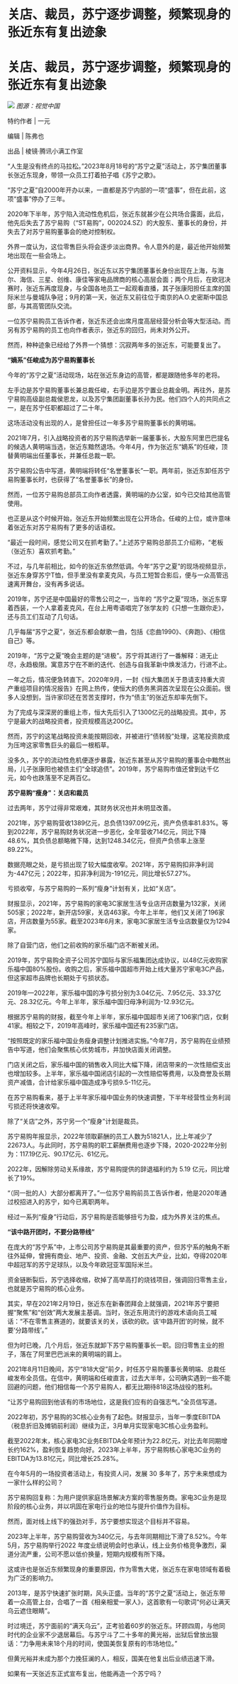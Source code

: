 # 关店、裁员，苏宁逐步调整，频繁现身的张近东有复出迹象

# 关店、裁员，苏宁逐步调整，频繁现身的张近东有复出迹象

![](https://inews.gtimg.com/news_bt/OtCqxm_S7BPwWO5Gan1t_wYAlFGBCeGsujxoTacrVR9q4AA/1000)
_图源：视觉中国_

特约作者 | 一元

编辑 | 陈弗也

出品 | 棱镜·腾讯小满工作室

“人生是没有终点的马拉松。”2023年8月18号的“苏宁之夏”活动上，苏宁集团董事长张近东现身，带领一众员工打着拍子唱《苏宁之歌》。

“苏宁之夏”自2000年开办以来，一直都是苏宁内部的一项“盛事”，但在此前，这项“盛事”停办了三年。

2020年下半年，苏宁陷入流动性危机后，张近东就甚少在公共场合露面，此后，他先后失去了苏宁易购（“ST易购”，002024.SZ）的大股东、董事长的身份，并失去了对苏宁易购董事会的绝对控制权。

外界一度认为，这位零售巨头将会逐步淡出商界。令人意外的是，最近他开始频繁地出现在一些会场上。

公开资料显示，今年4月26日，张近东以苏宁集团董事长身份出现在上海，与海尔、海信、三星、创维、康佳等家电品牌商的核心高层会面；两个月后，在欧冠决赛时，张近东再度现身，与全国各地员工一起观看直播，其子张康阳担任主席的国际米兰与曼城队争冠；9月的第一天，张近东又前往位于南京的A.O.史密斯中国总部，与其高管团队交流。

一位苏宁易购员工告诉作者，张近东还会出席月度高层经营分析会等大型活动。而另有苏宁易购的员工也向作者表示，张近东的回归，尚未对外公开。

然而，种种迹象已经给了外界一个猜想：沉寂两年多的张近东，可能要复出了。

**“嫡系”任峻成为苏宁易购董事长**

今年的“苏宁之夏”活动现场，站在张近东身边的高管，都是跟随他多年的老将。

左手边是苏宁易购董事长兼总裁任峻，右手边是苏宁置业总裁金明。再往外，是苏宁易购高级副总裁侯恩龙，以及苏宁集团副董事长孙为民。他们四个人的共同点之一，是在苏宁任职都超过了二十年。

这场活动没有出现的人，是曾担任过一年多苏宁易购董事长的黄明端。

2021年7月，引入战略投资者的苏宁易购选举新一届董事长，大股东阿里巴巴提名的候选人黄明端当选，张近东黯然退场。今年4月，作为张近东“嫡系”的任峻，顶替黄明端出任董事长，并兼任总裁一职。

苏宁易购公告中写道，黄明端将转任“名誉董事长”一职。两年前，张近东卸任苏宁易购董事长时，也获得了“名誉董事长”的身份。

然而，一位苏宁易购总部员工向作者透露，黄明端的办公室，如今已交给其他高管使用。

也正是从这个时候开始，张近东开始频繁出现在公开场合。任峻的上位，或许意味着张近东对苏宁易购有了更多的话语权。

“最近一段时间，感觉公司又在抓考勤了。”上述苏宁易购总部员工介绍称，“老板（张近东）喜欢抓考勤。”

不过，与几年前相比，如今的张近东依然低调。今年“苏宁之夏”的现场视频显示，张近东身穿苏宁T恤，但手里没有拿麦克风，与员工短暂合影后，便与一众高管迅速离开舞台，没有再多说话。

2019年，苏宁还是中国最好的零售公司之一，当年的
“苏宁之夏”现场，张近东穿着西装，一个人拿着麦克风，在台上用粤语唱完了张学友的《只想一生跟你走》，还与员工们互动了几句话。

几乎每届“苏宁之夏”，张近东都会献歌一曲，包括《恋曲1990》、《奔跑》、《相信自己》等。

2019年，“苏宁之夏”晚会主题的是“进极”。苏宁将其进行了一番解释：进无止尽，永趋极限。寓意苏宁在不断的迭代、创造与自我革新中焕发活力，行进不止。

一年之后，情况便急转直下。2020年9月，一封《恒大集团关于恳请支持重大资产重组项目的情况报告》在网上热传，使恒大的债务黑洞首次呈现在公众面前。很多人没想到，当许家印还在苦苦支撑时，作为“债主”的张近东却率先倒下。

为了完成与深深房的重组上市，恒大先后引入了1300亿元的战略投资。其中，苏宁是最大的战略投资者，投资规模高达200亿。

然而，苏宁的这笔战略投资未能按期回收，并被进行“债转股”处理，这笔投资款成为压垮这家零售巨头的最后一根稻草。

没多久，苏宁的流动性危机便逐步暴露，张近东甚至从苏宁易购的董事会中黯然出局，儿子张康阳也被债主们“全球追债”。2019年，苏宁易购市值还曾到达千亿元，如今也跌落至不足两百亿。

**苏宁易购“瘦身”：关店和裁员**

过去两年，苏宁过得非常艰难，其财务状况也并未明显改善。

2021年，苏宁易购营收1389亿元，总负债1397.09亿元，资产负债率81.83%。等到2022年，苏宁易购财务状况进一步恶化，全年营收714亿元，同比下降48.6%，其负债总额略微下降，达到1248.34亿元，但资产负债率上涨至89.22%。

数据亮眼之处，是亏损出现了较大幅度收窄。2021年，苏宁易购扣非净利润为-447亿元；2022年，扣非净利润为-191亿元，同比增长57.27%。

亏损收窄，与苏宁易购的一系列“瘦身”计划有关，比如“关店”。

财报显示，2021年，苏宁易购的家电3C家居生活专业店开店数量为132家，关闭505家；2022年，新开店59家，关店463家。今年上半年，他们又关闭了196家店，开店数量为55家。截至2023年6月末，家电3C家居生活专业店数量仅为1294家。

除了自营门店，他们之前收购的家乐福门店不断被关闭。

2019年，苏宁易购全资子公司苏宁国际与家乐福集团达成协议，以48亿元收购家乐福中国80%股份。收购之后，家乐福中国超市开始上线大量苏宁家电3C产品，但这家超市品牌也长期处于亏损状态。

2019年—2022年，家乐福中国的净亏损分别为3.04亿元、7.95亿元、33.37亿元、28.32亿元。今年上半年，家乐福中国归母净利润为-12.93亿元。

根据苏宁易购的财报，截至今年上半年，家乐福中国超市关闭了106家门店，仅剩41家。相较之下，2019年高峰时，家乐福中国还有235家门店。

“按照既定的家乐福中国业务瘦身调整计划推进实施。”今年7月，苏宁易购在业绩预告中写道，他们会聚焦核心优势城市，并加快店面关闭调整。

门店关闭之后，家乐福中国的销售收入同比大幅下降，闭店带来的一次性赔偿支出也增加较多。上半年，家乐福中国闭店引起的一次性赔偿等费用，以及商誉及长期资产减值，合计给家乐福中国造成净亏损9.5-11亿元。

在苏宁易购看来，基于上半年家乐福中国业务的快速调整，下半年经营性业务利润亏损还将快速收窄。

除了“关店”之外，苏宁另一个“瘦身”计划是裁员。

苏宁易购年报显示，2022年领取薪酬的员工人数为51821人，比上年减少了22673人。与此同时，苏宁易购的职工薪酬费用也逐步下降，2020-2022年分别为：117.19亿元、90.17亿元、61亿元。

2022年，因解除劳动关系缘故，苏宁易购提供的辞退福利约为 5.19 亿元，同比增长了19%。

“（同一批的人）大部分都离开了。”一位苏宁易购前员工告诉作者，他是2020年通过校招进入的苏宁，如今已离职两年。

经过一系列“瘦身”行动后，苏宁易购是否能够扭亏为盈，成为外界关注的焦点。

**“该中路开团时，不要分路带线”**

在庞大的“苏宁系”中，上市公司苏宁易购是其最重要的资产，但苏宁系的触角不断往外延伸，曾拥有商业、地产、投资、金融、文创五大产业，比如，夺得2020年中超冠军的苏宁足球队，以及今年欧冠亚军国际米兰。

资金链断裂后，苏宁选择收缩，砍掉了高举高打的烧钱项目，强调回归零售主业，也就是苏宁易购的核心业务。

其实，早在2021年2月19日，张近东在新春团拜会上就强调，2021年苏宁要把握“聚焦”和“创效”两大发展主基调。当时，张近东用流行的游戏术语向员工喊话：“不在零售主赛道的，就要该关的关，该砍的砍。该‘中路开团’的时候，就不要‘分路带线’。”

但为时已晚，几个月后，张近东就卸下苏宁易购董事长一职。回归零售主业的担子，落在了阿里巴巴派来的黄明端的肩上。

2021年8月11日晚间，苏宁“818大促”前夕，时任苏宁易购董事长黄明端、总裁任峻发布全员信。在信中，黄明端和任峻直言，过去大半年，公司确实遇到一些不能回避的问题，他们相信每一个苏宁易购人，都无比期待818这场战役的胜利。

“让苏宁易购回到他该有的市场地位，这是我们应有的自强志气。”全员信写道。

2022年初，苏宁易购的3C核心业务有了起色。财报显示，当年一季度EBITDA（税息折旧及摊销前利润）继续为正，3月单月实现家电3C核心业务盈利。

截至2022年末，核心家电3C业务EBITDA全年预计为22.8亿元，对比去年同期增长约162%，盈利恢复趋势向好。2023年上半年，苏宁易购核心家电3C业务的EBITDA为13.81亿元，同比增长25.28%。

在今年5月的一场投资者活动上，有投资人问，发展 30 多年了，苏宁未来想成为一家什么样的公司？

苏宁易购回复称：为用户提供家庭场景解决方案的零售服务商。家电3C业务是现阶段的核心业务，并以巩固在家电行业的地位与提升价值作为目标。

然而，面对线上线下的强劲对手，苏宁要想实现这个目标并不容易。

2023年上半年，苏宁易购营收为340亿元，与去年同期相比下滑了8.52%。今年5月，苏宁易购举行2022
年度业绩说明会时也承认，线上业务价格竞争激烈，渠道分流严重，公司不愿以低价换量，短期内规模有所下降。

这或许也是张近东频繁现身的重要原因，作为零售大佬，张近东在家电领域有着极为广泛的影响力。

2013年，是苏宁快速扩张时期，风头正盛。当年的“苏宁之夏”活动上，张近东带着一众高管上台，合唱了一首《相亲相爱一家人》，这首歌有一句歌词“何必让满天乌云遮住眼睛”。

时过境迁，苏宁面前的“满天乌云”，正考验着60岁的张近东。环顾四周，与他同时代的企业家不少退居幕后。与苏宁斗了二十多年的黄光裕，出狱后曾放出狠话：“力争用未来18个月的时间，使国美恢复原有的市场地位。”

但黄光裕并未成为那个力挽狂澜的人，相反，国美在他复出后业绩迅速下滑。

如果有一天张近东正式宣布复出，他能再造一个苏宁吗？

